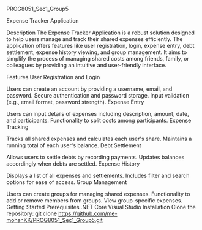 PROG8051_Sec1_Group5

Expense Tracker Application

Description
The Expense Tracker Application is a robust solution designed to help users manage and track their shared expenses efficiently. The application offers features like user registration, login, expense entry, debt settlement, expense history viewing, and group management. It aims to simplify the process of managing shared costs among friends, family, or colleagues by providing an intuitive and user-friendly interface.

Features
User Registration and Login

Users can create an account by providing a username, email, and password.
Secure authentication and password storage.
Input validation (e.g., email format, password strength).
Expense Entry

Users can input details of expenses including description, amount, date, and participants.
Functionality to split costs among participants.
Expense Tracking

Tracks all shared expenses and calculates each user's share.
Maintains a running total of each user's balance.
Debt Settlement

Allows users to settle debts by recording payments.
Updates balances accordingly when debts are settled.
Expense History

Displays a list of all expenses and settlements.
Includes filter and search options for ease of access.
Group Management

Users can create groups for managing shared expenses.
Functionality to add or remove members from groups.
View group-specific expenses.
Getting Started
Prerequisites
.NET Core
Visual Studio
Installation
Clone the repository:
git clone https://github.com/me-mohanKK/PROG8051_Sec1_Group5.git
